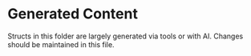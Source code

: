# Generated Content

Structs in this folder are largely generated via tools or with AI. Changes should be maintained in this file.

